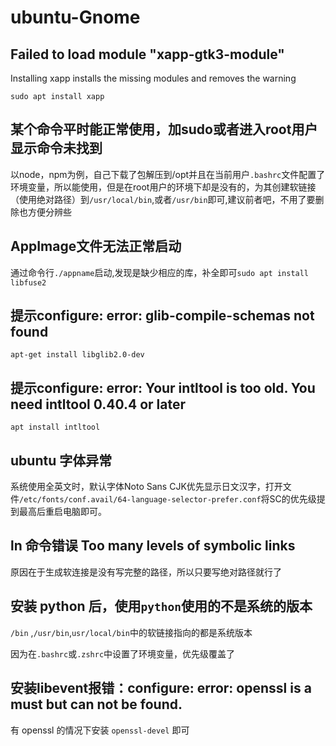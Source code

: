 # ubuntu-Gnome

## Failed to load module "xapp-gtk3-module"

Installing xapp installs the missing modules and removes the warning

`sudo apt install xapp`

## 某个命令平时能正常使用，加sudo或者进入root用户显示命令未找到

以node，npm为例，自己下载了包解压到/opt并且在当前用户`.bashrc`文件配置了环境变量，所以能使用，但是在root用户的环境下却是没有的，为其创建软链接（使用绝对路径）到`/usr/local/bin`,或者`/usr/bin`即可,建议前者吧，不用了要删除也方便分辨些

## AppImage文件无法正常启动

通过命令行`./appname`启动,发现是缺少相应的库，补全即可`sudo apt install libfuse2`

## 提示configure: error: glib-compile-schemas not found

`apt-get install libglib2.0-dev`

## 提示configure: error: Your intltool is too old. You need intltool 0.40.4 or later

`apt install intltool`

## ubuntu 字体异常

系统使用全英文时，默认字体Noto Sans CJK优先显示日文汉字，打开文件`/etc/fonts/conf.avail/64-language-selector-prefer.conf`将SC的优先级提到最高后重启电脑即可。

## ln 命令错误 Too many levels of symbolic links

原因在于生成软连接是没有写完整的路径，所以只要写绝对路径就行了

## 安装 python 后，使用`python`使用的不是系统的版本

`/bin` ,`/usr/bin`,`usr/local/bin`中的软链接指向的都是系统版本

因为在`.bashrc`或`.zshrc`中设置了环境变量，优先级覆盖了

## 安装libevent报错：configure: error: openssl is a must but can not be found. 

有 openssl 的情况下安装 `openssl-devel` 即可
